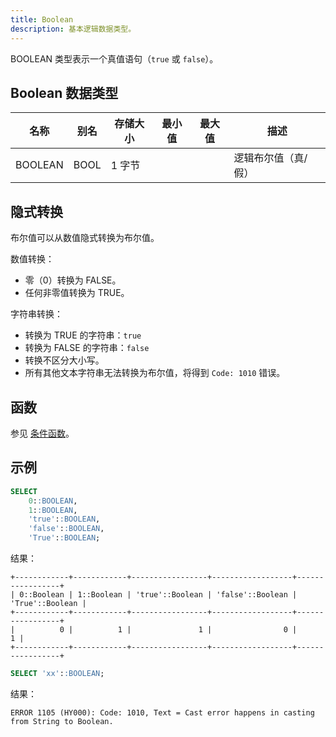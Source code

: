 ```yaml
---
title: Boolean
description: 基本逻辑数据类型。
---
```


BOOLEAN 类型表示一个真值语句（`true` 或 `false`）。

## Boolean 数据类型

| 名称    | 别名  | 存储大小 | 最小值 | 最大值 | 描述                     |
|---------|-------|----------|--------|--------|--------------------------|
| BOOLEAN | BOOL  | 1 字节   |        |        | 逻辑布尔值（真/假）      |

## 隐式转换

布尔值可以从数值隐式转换为布尔值。

数值转换：
* 零（0）转换为 FALSE。
* 任何非零值转换为 TRUE。

字符串转换：
* 转换为 TRUE 的字符串：`true`
* 转换为 FALSE 的字符串：`false`
* 转换不区分大小写。
* 所有其他文本字符串无法转换为布尔值，将得到 `Code: 1010` 错误。

## 函数

参见 [条件函数](/sql/sql-functions/conditional-functions/)。

## 示例

```sql
SELECT 
    0::BOOLEAN, 
    1::BOOLEAN, 
    'true'::BOOLEAN, 
    'false'::BOOLEAN, 
    'True'::BOOLEAN;
```

结果：
```
+------------+------------+-----------------+------------------+-----------------+
| 0::Boolean | 1::Boolean | 'true'::Boolean | 'false'::Boolean | 'True'::Boolean |
+------------+------------+-----------------+------------------+-----------------+
|          0 |          1 |               1 |                0 |               1 |
+------------+------------+-----------------+------------------+-----------------+
```
```sql
SELECT 'xx'::BOOLEAN;
```
结果：
```
ERROR 1105 (HY000): Code: 1010, Text = Cast error happens in casting from String to Boolean.
```